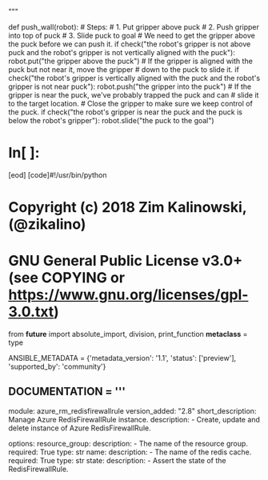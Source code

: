 
"""


def push_wall(robot):
    # Steps:
    #  1. Put gripper above puck
    #  2. Push gripper into top of puck
    #  3. Slide puck to goal
    # We need to get the gripper above the puck before we can push it.
    if check("the robot's gripper is not above puck and the robot's gripper is not vertically aligned with the puck"):
        robot.put("the gripper above the puck")
    # If the gripper is aligned with the puck but not near it, move the gripper
    # down to the puck to slide it.
    if check("the robot's gripper is vertically aligned with the puck and the robot's gripper is not near puck"):
        robot.push("the gripper into the puck")
    # If the gripper is near the puck, we've probably trapped the puck and can
    # slide it to the target location.
    # Close the gripper to make sure we keep control of the puck.
    if check("the robot's gripper is near the puck and the puck is below the robot's gripper"):
        robot.slide("the puck to the goal")

# In[ ]:




[eod] [code]#!/usr/bin/python
#
# Copyright (c) 2018 Zim Kalinowski, (@zikalino)
#
# GNU General Public License v3.0+ (see COPYING or https://www.gnu.org/licenses/gpl-3.0.txt)

from __future__ import absolute_import, division, print_function
__metaclass__ = type


ANSIBLE_METADATA = {'metadata_version': '1.1',
                    'status': ['preview'],
                    'supported_by': 'community'}


DOCUMENTATION = '''
---
module: azure_rm_redisfirewallrule
version_added: "2.8"
short_description: Manage Azure RedisFirewallRule instance.
description:
    - Create, update and delete instance of Azure RedisFirewallRule.

options:
    resource_group:
        description:
            - The name of the resource group.
        required: True
        type: str
    name:
        description:
            - The name of the redis cache.
        required: True
        type: str
    state:
      description:
        - Assert the state of the RedisFirewallRule.
        